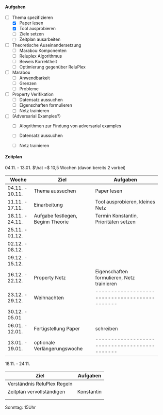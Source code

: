 #### Aufgaben

- [ ] Thema spezifizieren
  - [x] Paper lesen
  - [x] Tool ausprobieren
  - [ ] Ziele setzen
  - [ ] Zeitplan ausarbeiten
- [ ] Theoretische Auseinandersetzung
  - [ ] Marabou Komponenten
  - [ ] Reluplex Algorithmus
  - [ ] Beweis Korrektheit
  - [ ] Optimierung gegenüber ReluPlex
- [ ] Marabou
  - [ ] Anwendbarkeit
  - [ ] Grenzen
  - [ ] Probleme
- [ ] Property Verifikation
  - [ ] Datensatz aussuchen
  - [ ] Eigenschaften formulieren
  - [ ] Netz trainieren
- [ ] (Adversarial Examples?)
  - [ ] Alogrithmen zur Findung von adversarial examples
  - [ ] Datensatz aussuchen
  - [ ] Netz trainieren





#### Zeitplan

04.11. - 13.01. $\hat =$ 10,5 Wochen (davon bereits 2 vorbei)

| Woche           | Ziel                              | Aufgaben                                      |
| --------------- | --------------------------------- | --------------------------------------------- |
| 04.11. - 10.11. | Thema aussuchen                   | Paper lesen                                   |
| 11.11. - 17.11. | Einarbeitung                      | Tool ausprobieren, kleines Netz               |
| 18.11. - 24.11. | Aufgabe festlegen, Beginn Theorie | Termin Konstantin, Prioritäten setzen         |
| 25.11. - 01.12. |                                   |                                               |
| 02.12. - 08.12. |                                   |                                               |
| 09.12. - 15.12. |                                   |                                               |
| 16.12. - 22.12. | Property Netz                     | Eigenschaften formulieren, Netz trainieren    |
| 23.12. - 29.12. | Weihnachten                       | --------------------------------------------- |
| 30.12. - 05.01  |                                   |                                               |
| 06.01. - 12.01. | Fertigstellung Paper              | schreiben                                     |
| 13.01. - 19.01. | optionale Verlängerungswoche      | --------------------------------------------- |





18.11. - 24.11.

| Ziel                        | Aufgaben   |
| --------------------------- | ---------- |
| Verständnis ReluPlex Regeln |            |
| Zeitplan vervollständigen   | Konstantin |
|                             |            |
|                             |            |



Sonntag: 15Uhr

